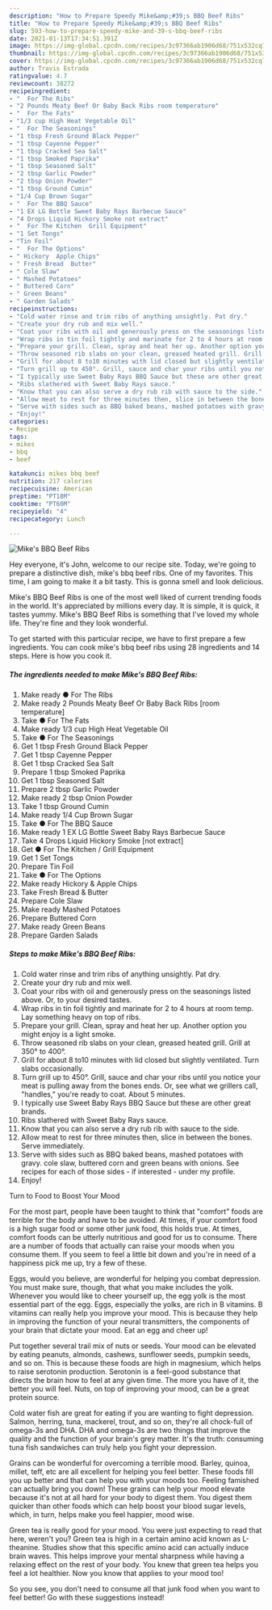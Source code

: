 ```yaml
---
description: "How to Prepare Speedy Mike&amp;#39;s BBQ Beef Ribs"
title: "How to Prepare Speedy Mike&amp;#39;s BBQ Beef Ribs"
slug: 593-how-to-prepare-speedy-mike-and-39-s-bbq-beef-ribs
date: 2021-01-13T17:34:51.391Z
image: https://img-global.cpcdn.com/recipes/3c97366ab1906d68/751x532cq70/mikes-bbq-beef-ribs-recipe-main-photo.jpg
thumbnail: https://img-global.cpcdn.com/recipes/3c97366ab1906d68/751x532cq70/mikes-bbq-beef-ribs-recipe-main-photo.jpg
cover: https://img-global.cpcdn.com/recipes/3c97366ab1906d68/751x532cq70/mikes-bbq-beef-ribs-recipe-main-photo.jpg
author: Travis Estrada
ratingvalue: 4.7
reviewcount: 38272
recipeingredient:
- "  For The Ribs"
- "2 Pounds Meaty Beef Or Baby Back Ribs room temperature"
- "  For The Fats"
- "1/3 cup High Heat Vegetable Oil"
- "  For The Seasonings"
- "1 tbsp Fresh Ground Black Pepper"
- "1 tbsp Cayenne Pepper"
- "1 tbsp Cracked Sea Salt"
- "1 tbsp Smoked Paprika"
- "1 tbsp Seasoned Salt"
- "2 tbsp Garlic Powder"
- "2 tbsp Onion Powder"
- "1 tbsp Ground Cumin"
- "1/4 Cup Brown Sugar"
- "  For The BBQ Sauce"
- "1 EX LG Bottle Sweet Baby Rays Barbecue Sauce"
- "4 Drops Liquid Hickory Smoke not extract"
- "  For The Kitchen  Grill Equipment"
- "1 Set Tongs"
- "Tin Foil"
- "  For The Options"
- " Hickory  Apple Chips"
- " Fresh Bread  Butter"
- " Cole Slaw"
- " Mashed Potatoes"
- " Buttered Corn"
- " Green Beans"
- " Garden Salads"
recipeinstructions:
- "Cold water rinse and trim ribs of anything unsightly. Pat dry."
- "Create your dry rub and mix well."
- "Coat your ribs with oil and generously press on the seasonings listed above. Or, to your desired tastes."
- "Wrap ribs in tin foil tightly and marinate for 2 to 4 hours at room temp. Lay something heavy on top of ribs."
- "Prepare your grill. Clean, spray and heat her up. Another option you might enjoy is a light smoke."
- "Throw seasoned rib slabs on your clean, greased heated grill. Grill at 350° to 400°."
- "Grill for about 8 to10 minutes with lid closed but slightly ventilated. Turn slabs occasionally."
- "Turn grill up to 450°. Grill, sauce and char your ribs until you notice your meat is pulling away from the bones ends. Or, see what we grillers call, &#34;handles,&#34; you&#39;re ready to coat. About 5 minutes."
- "I typically use Sweet Baby Rays BBQ Sauce but these are other great brands."
- "Ribs slathered with Sweet Baby Rays sauce."
- "Know that you can also serve a dry rub rib with sauce to the side."
- "Allow meat to rest for three minutes then, slice in between the bones. Serve immediately."
- "Serve with sides such as BBQ baked beans, mashed potatoes with gravy. cole slaw, buttered corn and green beans with onions. See recipes for each of those sides - if interested - under my profile."
- "Enjoy!"
categories:
- Recipe
tags:
- mikes
- bbq
- beef

katakunci: mikes bbq beef 
nutrition: 217 calories
recipecuisine: American
preptime: "PT18M"
cooktime: "PT60M"
recipeyield: "4"
recipecategory: Lunch

---
```



![Mike&#39;s BBQ Beef Ribs](https://img-global.cpcdn.com/recipes/3c97366ab1906d68/751x532cq70/mikes-bbq-beef-ribs-recipe-main-photo.jpg)

Hey everyone, it's John, welcome to our recipe site. Today, we're going to prepare a distinctive dish, mike&#39;s bbq beef ribs. One of my favorites. This time, I am going to make it a bit tasty. This is gonna smell and look delicious.



Mike&#39;s BBQ Beef Ribs is one of the most well liked of current trending foods in the world. It's appreciated by millions every day. It is simple, it is quick, it tastes yummy. Mike&#39;s BBQ Beef Ribs is something that I've loved my whole life. They're fine and they look wonderful.


To get started with this particular recipe, we have to first prepare a few ingredients. You can cook mike&#39;s bbq beef ribs using 28 ingredients and 14 steps. Here is how you cook it.

<!--inarticleads1-->

##### The ingredients needed to make Mike&#39;s BBQ Beef Ribs:

1. Make ready  ● For The Ribs
1. Make ready 2 Pounds Meaty Beef Or Baby Back Ribs [room temperature]
1. Take  ● For The Fats
1. Make ready 1/3 cup High Heat Vegetable Oil
1. Take  ● For The Seasonings
1. Get 1 tbsp Fresh Ground Black Pepper
1. Get 1 tbsp Cayenne Pepper
1. Get 1 tbsp Cracked Sea Salt
1. Prepare 1 tbsp Smoked Paprika
1. Get 1 tbsp Seasoned Salt
1. Prepare 2 tbsp Garlic Powder
1. Make ready 2 tbsp Onion Powder
1. Take 1 tbsp Ground Cumin
1. Make ready 1/4 Cup Brown Sugar
1. Take  ● For The BBQ Sauce
1. Make ready 1 EX LG Bottle Sweet Baby Rays Barbecue Sauce
1. Take 4 Drops Liquid Hickory Smoke [not extract]
1. Get  ● For The Kitchen / Grill Equipment
1. Get 1 Set Tongs
1. Prepare Tin Foil
1. Take  ● For The Options
1. Make ready  Hickory &amp; Apple Chips
1. Take  Fresh Bread &amp; Butter
1. Prepare  Cole Slaw
1. Make ready  Mashed Potatoes
1. Prepare  Buttered Corn
1. Make ready  Green Beans
1. Prepare  Garden Salads




<!--inarticleads2-->

##### Steps to make Mike&#39;s BBQ Beef Ribs:

1. Cold water rinse and trim ribs of anything unsightly. Pat dry.
1. Create your dry rub and mix well.
1. Coat your ribs with oil and generously press on the seasonings listed above. Or, to your desired tastes.
1. Wrap ribs in tin foil tightly and marinate for 2 to 4 hours at room temp. Lay something heavy on top of ribs.
1. Prepare your grill. Clean, spray and heat her up. Another option you might enjoy is a light smoke.
1. Throw seasoned rib slabs on your clean, greased heated grill. Grill at 350° to 400°.
1. Grill for about 8 to10 minutes with lid closed but slightly ventilated. Turn slabs occasionally.
1. Turn grill up to 450°. Grill, sauce and char your ribs until you notice your meat is pulling away from the bones ends. Or, see what we grillers call, &#34;handles,&#34; you&#39;re ready to coat. About 5 minutes.
1. I typically use Sweet Baby Rays BBQ Sauce but these are other great brands.
1. Ribs slathered with Sweet Baby Rays sauce.
1. Know that you can also serve a dry rub rib with sauce to the side.
1. Allow meat to rest for three minutes then, slice in between the bones. Serve immediately.
1. Serve with sides such as BBQ baked beans, mashed potatoes with gravy. cole slaw, buttered corn and green beans with onions. See recipes for each of those sides - if interested - under my profile.
1. Enjoy!




Turn to Food to Boost Your Mood


For the most part, people have been taught to think that "comfort" foods are terrible for the body and have to be avoided. At times, if your comfort food is a high sugar food or some other junk food, this holds true. At times, comfort foods can be utterly nutritious and good for us to consume. There are a number of foods that actually can raise your moods when you consume them. If you seem to feel a little bit down and you're in need of a happiness pick me up, try a few of these.

Eggs, would you believe, are wonderful for helping you combat depression. You must make sure, though, that what you make includes the yolk. Whenever you would like to cheer yourself up, the egg yolk is the most essential part of the egg. Eggs, especially the yolks, are rich in B vitamins. B vitamins can really help you improve your mood. This is because they help in improving the function of your neural transmitters, the components of your brain that dictate your mood. Eat an egg and cheer up!

Put together several trail mix of nuts or seeds. Your mood can be elevated by eating peanuts, almonds, cashews, sunflower seeds, pumpkin seeds, and so on. This is because these foods are high in magnesium, which helps to raise serotonin production. Serotonin is a feel-good substance that directs the brain how to feel at any given time. The more you have of it, the better you will feel. Nuts, on top of improving your mood, can be a great protein source.

Cold water fish are great for eating if you are wanting to fight depression. Salmon, herring, tuna, mackerel, trout, and so on, they're all chock-full of omega-3s and DHA. DHA and omega-3s are two things that improve the quality and the function of your brain's grey matter. It's the truth: consuming tuna fish sandwiches can truly help you fight your depression. 

Grains can be wonderful for overcoming a terrible mood. Barley, quinoa, millet, teff, etc are all excellent for helping you feel better. These foods fill you up better and that can help you with your moods too. Feeling famished can actually bring you down! These grains can help your mood elevate because it's not at all hard for your body to digest them. You digest them quicker than other foods which can help boost your blood sugar levels, which, in turn, helps make you feel happier, mood wise.

Green tea is really good for your mood. You were just expecting to read that here, weren't you? Green tea is high in a certain amino acid known as L-theanine. Studies show that this specific amino acid can actually induce brain waves. This helps improve your mental sharpness while having a relaxing effect on the rest of your body. You knew that green tea helps you feel a lot healthier. Now you know that applies to your mood too!

So you see, you don't need to consume all that junk food when you want to feel better! Go  with  these suggestions  instead!


